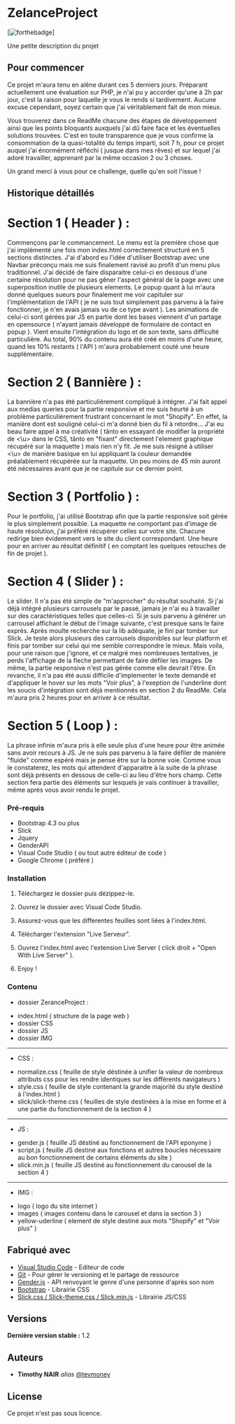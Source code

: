 # ZelanceProject

[![forthebadge](http://forthebadge.com/images/badges/built-with-love.svg)]

Une petite description du projet

## Pour commencer

Ce projet m'aura tenu en alêne durant ces 5 derniers jours. Préparant actuellement une évaluation sur PHP, je n'ai pu y accorder qu'une à 2h par jour, c'est la raison pour laquelle je vous le rends si tardivement. Aucune excuse cependant, soyez certain que j'ai véritablement fait de mon mieux.

Vous trouverez dans ce ReadMe chacune des étapes de développement ainsi que les points bloquants auxquels j'ai dû faire face et les éventuelles solutions trouvées. C'est en toute transparence que je vous confirme la consommation de la quasi-totalité du temps imparti, soit 7 h, pour ce projet auquel j'ai énormément réfléchi ( jusque dans mes rêves) et sur lequel j'ai adoré travailler, apprenant par la même occasion 2 ou 3 choses.

Un grand merci à vous pour ce challenge, quelle qu'en soit l'issue !

## Historique détaillés


# Section 1 ( Header ) :

Commençons par le commancement. Le menu est la première chose que j'ai implémenté une fois mon index.html correctement structuré en 5 sections distinctes. J'ai d'abord eu l'idée d'utiliser Bootstrap avec une Navbar préconçu mais me suis finalement ravisé au profit d'un menu plus traditionnel. J'ai décidé de faire disparaitre celui-ci en dessous d'une certaine résolution pour ne pas gêner l'aspect général de la page avec une superposition inutile de plusieurs elements. Le popup quant à lui m'aura donné quelques sueurs pour finalement me voir capituler sur l'implémentation de l'API ( je ne suis tout simplement pas parvenu à la faire fonctionner, je n'en avais jamais vu de ce type avant ). Les animations de celui-ci sont gérées par JS en partie dont les bases viennent d'un partage en opensource ( n'ayant jamais développé de formulaire de contact en popup ). Vient ensuite l'intégration du logo et de son texte, sans difficulté particulière. Au total, 90% du contenu aura été créé en moins d'une heure, quand les 10% restants ( l'API ) m'aura probablement couté une heure supplémentaire.

# Section 2 ( Bannière ) :

La bannière n'a pas été particulièrement compliqué à intégrer. J'ai fait appel aux medias queries pour la partie responsive et me suis heurté à un problème particulièrement frustrant concernant le mot "Shopify". En effet, la manière dont est souligné celui-ci m'a donné bien du fil à retordre... J'ai eu beau faire appel à ma créativité ( tânto en essayant de modifier la propriété de <\u> dans le CSS, tânto en "fixant" directement l'element graphique récupéré sur la maquette ) mais rien n'y fit. Je me suis résigné à utiliser <\u> de manière basique en lui appliquant la couleur demandée préalablement récupérée sur la maquette. Un peu moins de 45 min auront été nécessaires avant que je ne capitule sur ce dernier point.


# Section 3 ( Portfolio ) :

Pour le portfolio, j'ai utilisé Bootstrap afin que la partie responsive soit gérée le plus simplement possible. La maquette ne comportant pas d'image de haute résolution, j'ai préféré récupérer celles sur votre site. Chacune redirige bien évidemment vers le site du client correspondant. Une heure pour en arriver au résultat définitif ( en comptant les quelques retouches de fin de projet ).


# Section 4 ( Slider ) :

Le slider. Il n'a pas été simple de "m'approcher" du résultat souhaité. Si j'ai déjà intégré plusieurs carrousels par le passé, jamais je n'ai eu à travailler sur des caractéristiques telles que celles-ci. Si je suis parvenu à générer un carrousel affichant le début de l'image suivante, c'est presque sans le faire exprès. Après moulte recherche sur la lib adéquate, je fini par tomber sur Slick. Je teste alors plusieurs des carrousels disponibles sur leur platform et finis par tomber sur celui qui me semble correspondre le mieux. Mais voila, pour une raison que j'ignore, et ce malgré mes nombreuses tentatives, je perds l'affichage de la fleche permettant de faire défiler les images. De même, la partie responsive n'est pas gérée comme elle devrait l'être. En revanche, il n'a pas été aussi difficile d'implementer le texte demandé et d'appliquer le hover sur les mots "Voir plus", à l'exeption de l'underline dont les soucis d'intégration sont déjà mentionnés en section 2 du ReadMe. Cela m'aura pris 2 heures pour en arriver à ce résultat.

# Section 5 ( Loop ) :

La phrase infinie m'aura pris à elle seule plus d'une heure pour être animée sans avoir recours à JS. Je ne suis pas parvenu à la faire défiler de manière "fluide" comme espéré mais je pense être sur la bonne voie. Comme vous le constaterez, les mots qui attendent d'apparaitre à la suite de la phrase sont déjà présents en dessous de celle-ci au lieu d'être hors champ. Cette section fera partie des éléments sur lesquels je vais continuer à travailler, même après vous avoir rendu le projet.



### Pré-requis

- Bootstrap 4.3 ou plus
- Slick
- Jquery
- GenderAPI
- Visual Code Studio ( ou tout autre éditeur de code )
- Google Chrome ( préféré )

### Installation

1. Téléchargez le dossier puis dézippez-le.

2. Ouvrez le dossier avec Visual Code Studio.

3. Assurez-vous que les differentes feuilles sont liées à l'index.html.

4. Télécharger l'extension "Live Serveur".

5. Ouvrez l'index.html avec l'extension Live Server ( click droit + "Open With Live Server" ).

6. Enjoy !

### Contenu


* dossier ZeranceProject :
- index.html ( structure de la page web )
- dossier CSS
- dossier JS
- dossier IMG
---------------------
* CSS :
- normalize.css ( feuille de style déstinée à unifier la valeur de nombreux attributs css pour les rendre identiques sur les différents navigateurs )
- style.css ( feuille de style contenant la grande majorité du style destiné à l'index.html )
- slick/slick-theme.css ( feuilles de style destinées à la mise en forme et à une partie du fonctionnement de la section 4 )
---------------------
* JS :
- gender.js ( feuille JS déstiné au fonctionnement de l'API eponyme )
- script.js ( feuille JS destiné aux fonctions et autres boucles nécessaire au bon fonctionnement de certains éléments du site )
- slick.min.js ( feuille JS destiné au fonctionnement du carousel de la section 4 )
---------------------
* IMG :
- logo ( logo du site internet )
- images ( images contenu dans le carousel et dans la section 3 )
- yellow-uderline ( element de style destiné aux mots "Shopify" et "Voir plus" )



## Fabriqué avec

* [Visual Studio Code](https://code.visualstudio.com/) - Editeur de code
* [Git](https://github.com/) - Pour gérer le versioning et le partage de ressource 
* [Gender.js](https://gender-api.com/fr/) - API renvoyant le genre d'une personne d'après son nom
* [Bootstrap](https://getbootstrap.com/) - Librairie CSS
* [Slick.css / Slick-theme.css / Slick.min.js](https://kenwheeler.github.io/slick/) - Librairie JS/CSS


## Versions

**Dernière version stable :** 1.2

## Auteurs


* **Timothy NAIR** _alias_ [@tevmoney](https://github.com/tevmoney)


## License

Ce projet n'est pas sous licence.


